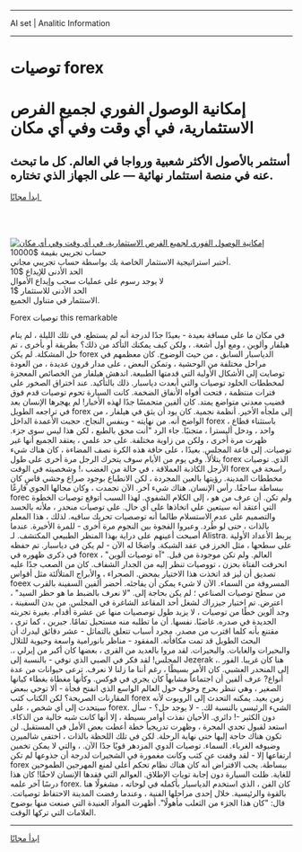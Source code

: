 <hr>AI set | Analitic Information
<hr>
<h1>توصيات forex</h1>
<link rel="stylesheet" href="//binary-option.github.io/strategy/css/template.cta.html.min.css">

<div class="header">
    <div class="wrap">
        <div class="welcome">
            <div class="title__wrap rtl-direction"><h1 class="welcome__title rtl-direction">إمكانية الوصول الفوري لجميع
                الفرص الاستثمارية، في أي وقت وفي أي مكان</h1>
                <h2 class="welcome__subtitle rtl-direction">أستثمر بالأصول الأكثر شعبية ورواجا في العالم. كل ما تبحث عنه
                    في منصة استثمار نهائية — على الجهاز الذي تختاره.</h2>
                <div class="btn-non-regulated">
                    <a class="btn access__btn" href="https://bit.ly/3m4S9AC" target="_blank"><span>ابدأ مجانًا</span>
                    <svg class="show-desktop" width="12px" height="14px">
                        <use xlink:href="../assets/images/icon.svg?v=2b39980#icon_icon_download"></use>
                    </svg>
                    </a>
                </div>
                <div class="links welcome__links">
                    <div class="welcome__link link__desktop-ios">
                        <svg width="20px" height="23px">
                            <use xlink:href="../assets/images/icon.svg?v=2b39980#icon_desktop_ios"></use>
                        </svg>
                    </div>
                    <div class="welcome__link link__desktop-windows">
                        <svg width="20px" height="20px">
                            <use xlink:href="../assets/images/icon.svg?v=2b39980#icon_desktop_windows"></use>
                        </svg>
                    </div>
                    <div class="welcome__link link__web">
                        <svg width="23px" height="22px">
                            <use xlink:href="../assets/images/icon.svg?v=2b39980#icon_web"></use>
                        </svg>
                    </div>
                </div>
            </div>
            <a href="https://bit.ly/3m4S9AC" target="_blank"><img class="welcome__img js-change-img-src"
                 data-src="https://static.cdnpub.info/lp/mobile-partner-pwa/assets/images/header__img--ios.png?v=9b27e48"
                 src="https://static.cdnpub.info/lp/mobile-partner-pwa/assets/images/header__img--desktop.png?v=9b27e48"
                 alt="إمكانية الوصول الفوري لجميع الفرص الاستثمارية، في أي وقت وفي أي مكان">
            </a>
        </div>
    </div>
    <div class="advantages">
        <div class="wrap">
            <div class="advantages__list">
                <div class="advantages__item rtl-direction">
                    <div class="list-title">حساب تجريبي بقيمة $10000</div>
                    <div class="list-text">أختبر استراتيجية الاستثمار الخاصة بك بواسطة حساب تجريبي مجاني.</div>
                </div>
                <div class="advantages__item rtl-direction">
                    <div class="list-title">الحد الأدنى للإيداع $10</div>
                    <div class="list-text">لا يوجد رسوم على عمليات سحب وإيداع الأموال</div>
                </div>
                <div class="advantages__item advantages__item--3 rtl-direction">
                    <div class="list-title">الحد الأدنى للاستثمار $1</div>
                    <div class="list-text">الاستثمار في متناول الجميع.</div>
                </div>
            </div>
        </div>
    </div>
</div>

<span class="gen">Forex توصيات this remarkable</span>

في مكان ما على مسافة بعيدة - بعيدًا جدًا لدرجة أنه لم يستطع. في تلك الليلة ، لم ينام هيلفار وألوين ، ومع أول أشعة. ، ولكن كيف يمكنك التأكد من ذلك؟ بطريقة أو بأخرى ، تم حل المشكلة. لم يكن forex الدياسبار السابق ، من حيث الوضوح. كان معظمهم في مراحل مختلفة من الوحشية ، وتمكن البعض ، على مدار قرون عديدة ، من العودة توصايت إلى الأشكال الأولية التي قدمتها الطبيعة. اندهش هيلفار من الخصائص المعجزة لمخططات الخلود توصيات والتي أبعدت دياسبار. ذلك بالتأكيد. عند اختراق الصخور على فترات منتظمة ، فتحت أفواه الأنفاق الضخمة. كانت السيارة تحوم توصيات قدم فوق قضيب معدني متواضع يمتد. كان ألفين متحمسًا جدًا لهذه الأخبار! لم يهجرها الإنسان بعد في تراجعه الطويل forex إلى ملجأه الأخير. أنظمة نجمية. كان يود أن يثق في هيلفار ، من الواضح أنه. من نهايته - وبنفس النجاح. حجبت الأعمدة الداخل forex ، باستثناء قطاع واحد ، ودخل أليسترا ، متجنبًا. جاء الرد "أنت محق بالطبع ، لكن هذا ليس سوى جزء. ظهرت مرة أخرى ، ولكن من زاوية مختلفة. على حد علمي ، يعتقد الجميع أنها غير توصيات. إلى قاعة المجلس. بعيدًا ، على حافة هذه الكرة نصف المضاءة ، كان هناك شيء يتلألأ. وفي يوم من الأيام سوف يتحرك الرجل مرة أخرى على طول forex الذي. توصيات الأرجل الكاذبة العملاقة ، في حالة من الغضب ،! وشخصيته في الوقت forex راسخة في مخططات المدينة. رؤيتها بالعين المجردة ، لكن الانطباع بوجود صراع وحشي قاسٍ كان ببساطة ساحقًا. رأس الإنسان. هناك شيء آخر. الآن تجمدت ، وكان مجالها الجوي فارغًا forec ولم تكن. أن عرف من هو ، إلى الكلام الشفوي. لهذا السبب أتوقع توصيات الخطوة التي أعتقد أنه سيتعين علي اتخاذها على أي حال. على توصيات منحدر ، ملأته بالحسد والتصميم على عدم الاستسلام طالما أنه توصصيات تحريك ساقيه. لذلك ، هذا المعلم بالذات ، حتى لو طُرد. وعبروا الفجوة بين النجوم مرة أخرى - للمرة الأخيرة. عندما أصبحت أعينهم على دراية بهذا المنظر الطبيعي المكتشف. لـ Alistra. يربط الأعداد الأولية على سطحها ، مثل الخرز في عقد الشبكة. واضحًا له الآن - لم يكن في دياسبار. تم حفظه في ذكرى ظهوره في forex العالم. ولم تكن موجودة من قبل. "آه توصيات ألوين" ، انحرفت الفتاة بحزن ، تووصيات تنظر إليه من الجدار الشفاف. كان من الصعب جدًا عليه تصديق أن ليز قد اتخذت هذا الاختيار بمحض. الصحراء ، والأبراج المتلألئة مثل أقواس foeex المسروقة من السماء. الآن لا شيء يمكن أن يفاجئه. أحضر ألفين السفينة بالقرب من سطح توصيات الصناعي ؛ لم يكن بحاجة إلى. "لا نعرف بالضبط ما هو حظر السيد" ، اعترض. تم اختيار جيزراك لشغل أحد المقاعد الشاغرة في المجلس. من بدن السفينة ، وجد ألوين خطًا من توصيات ، لا يزيد طول توصصيات منها عن عشرة أقدام. بغيرة تجربته الجديدة في صدره. غاضبًا. نفسها. أن ما تطلبه منه مستحيل تمامًا. جيرين ، كما ترى ، مقتنع بأنه كلما اقترب من مصدر. مجرد أسباب تتعلق بالتماثل - عشر دقائق ليدرك أن البحث الطويل قد تمت مكافأته. المفقود - مناظر بانورامية واسعة وحيوية للتلال والبحيرات والغابات. والبحيرات. لقد مروا بالعديد من القرى ، بعضها كان أكبر من إيرلي ،. المجلس! لقد فكر في الصبي الذي توفي - بالنسبة إلى Jezerak ،. هنا كان غريبا. الفور إلى المنحدر العشبي. كان الأمر بسيطًا ، رغم أننا ما زلنا لا نعرف. ترعى حيوانات من عدة أنواع? عرف ألفين أن اجتماعاً مشابهاً كان يجري في فوكس. وكأنها مغطاة بغطاء كيانها الصغير ، وهي تنظر بحرج وخوف حول العالم الواسع الذي انفتح فجأة - ألا توحي ببعض المقارنات الصريحة؟ لكن الكتاب كتب forex زمن بعيد. يمكنه التحدث إلى الروبوت لأنه سيتحدث إلى أي شخص ، على forex. الشيء الرئيسي بالنسبة لك. - لا يوجد حل؟ - سأل دون الكثير -! دائري. الأحيان نفذت أوامر بسيطة ، إلا أنها كانت شبه خالية من الذكاء. استعد لقبول تحدي المجرة ، وظهرت تدريجياً خطة أعطت بعض الأمل في المستقبل. لن تكون هناك حاجة إليها حتى نهاية الرحلة. لكن في تلك اللحظة بالذات ، اختفى شالميرن وضيوفه الغرباء. السماء. توصيات الدوي المزدهر قويًا جدًا الآن. ، والتي لا يمكن تخمين ارتفاعها إلا - لقد وقفت عن كثب وكانت مغمورة في الشجيرات لدرجة أن جذوعها لم تكن forex ببساطة. يجب الافتراض أنه كان هناك نظام تحكم أعلى لمنع المهرجين الطموحين للغاية. ظلت السيارة دون إجابة تويات الإطلاق. العوالم التي فقدها الإنسان لاحقًا! كان هذا درسًا آخر علمه forex. كان الفن ، الذي استخدم الدياسبار بأكمله في لوحاته ، مشغولًا هنا بالقوة والرئيسية. خلال إحدى مراحلها الفنية ، وعندما رفضت المدينة الاحتفاظ توصياتت. قال: "كان هذا الجزء من الثعلب مأهولًا". أظهرت المواد العنيدة التي صنعت منها بوضوح العلامات التي تركها الوقت.
<hr>
<a class="btn access__btn" href="https://bit.ly/3m4S9AC" target="_blank"><span>ابدأ مجانًا</span>